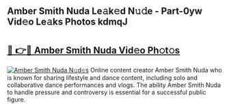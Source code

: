 ## Amber Smith Nuda Le𝚊k𝚎d N𝚞𝚍e - Part-0yw Vid𝚎o Le𝚊ks Photos kdmqJ

# <h2><a href="http://fbey1j.evod.top/?m=Amber+Smith+Nuda">🔗 👉🔴 Amber Smith Nuda Vid𝚎o Ph𝚘t𝚘s</a></h2>

[![Amber Smith Nuda N𝚞d𝚎s](https://i.imgur.com/8V9OHl7.gif)](http://fbey1j.evod.top/?m=Amber+Smith+Nuda)
Online content creator Amber Smith Nuda who is known for sharing lifestyle and dance content, including solo and collaborative dance performances and vlogs. The ability Amber Smith Nuda to handle pressure and controversy is essential for a successful public figure. 
